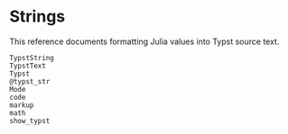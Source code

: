 
# Strings

This reference documents formatting Julia values into Typst source text.

```@docs
TypstString
TypstText
Typst
@typst_str
Mode
code
markup
math
show_typst
```
